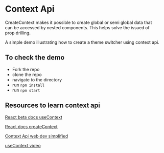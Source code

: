 # Context Api
CreateContext makes it possible to create global or semi global data that can be accessed  by nested components. This helps solve the issued of prop drilling. 

A simple demo illustrating how to create a theme switcher using context api.
## To check the demo
- Fork the repo
- clone the repo
- navigate to the directory
- run `npm install`
- run `npm start`
## Resources to learn context api
[React beta docs useContext](https://beta.reactjs.org/reference/react/useContext )​

[React docs createContext](https://beta.reactjs.org/reference/react/createContext) ​

[Context Api web dev simplified](https://blog.webdevsimplified.com/2020-06/use-context/)

[useContext video](https://www.youtube.com/watch?v=5LrDIWkK_Bc&t=7s)